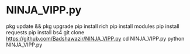 # NINJA_VIPP.py

pkg update && pkg upgrade 
pip install rich 
pip install modules 
pip install requests 
pip install bs4
git clone https://github.com/Badshawazir/NINJA_VIPP.py
cd NINJA_VIPP.py
python NINJA_VIPP.py

